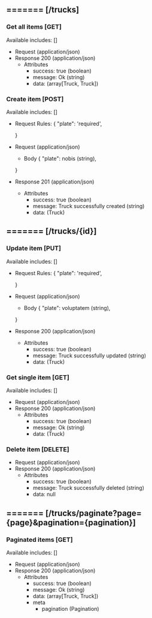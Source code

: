 ## ======= [/trucks]

### Get all items [GET]
Available includes: []
+ Request (application/json)
    <!-- include(request/header.md) -->
+ Response 200 (application/json)
    + Attributes         
        + success: true (boolean)
        + message: Ok (string)
        + data: (array[Truck, Truck])

<!-- include(response/401.md) -->
<!-- include(response/500.md) -->
### Create item [POST]
Available includes: []
+ Request Rules:
    {
        "plate": 'required',

    }
+ Request (application/json)
    <!-- include(request/header.md) -->
    + Body
    {
            "plate": nobis (string),

    }
+ Response 201 (application/json)
    + Attributes         
        + success: true (boolean)
        + message: Truck successfully created (string)
        + data: (Truck)

<!-- include(response/401.md) -->
<!-- include(response/422.md) -->
<!-- include(response/500.md) -->

## ======= [/trucks/{id}]
### Update item [PUT]
Available includes: []
<!-- include(parameters/id.md) -->
+ Request Rules:
    {
        "plate": 'required',

    }
+ Request (application/json)
    <!-- include(request/header.md) -->
    + Body
    {
            "plate": voluptatem (string),

    }
+ Response 200 (application/json)
    + Attributes         
        + success: true (boolean)
        + message: Truck successfully updated (string)
        + data: (Truck)

<!-- include(response/401.md) -->
<!-- include(response/404.md) -->
<!-- include(response/422.md) -->
<!-- include(response/500.md) -->
### Get single item [GET]
Available includes: []
<!-- include(parameters/id.md) -->
+ Request (application/json)
    <!-- include(request/header.md) -->
+ Response 200 (application/json)
    + Attributes         
        + success: true (boolean)
        + message: Ok (string)
        + data: (Truck)

<!-- include(response/401.md) -->
<!-- include(response/404.md) -->
<!-- include(response/500.md) -->
### Delete item [DELETE]
<!-- include(parameters/id.md) -->
+ Request (application/json)
    <!-- include(request/header.md) -->    
+ Response 200 (application/json)
    + Attributes         
        + success: true (boolean)
        + message: Truck successfully deleted (string)
        + data: null

<!-- include(response/401.md) -->
<!-- include(response/404.md) -->
<!-- include(response/500.md) -->

## ======= [/trucks/paginate?page={page}&pagination={pagination}]
### Paginated items [GET]
Available includes: []
<!-- include(parameters/pagination.md) -->
+ Request (application/json)
    <!-- include(request/header.md) -->
+ Response 200 (application/json)
    + Attributes         
        + success: true (boolean)
        + message: Ok (string)
        + data: (array[Truck, Truck])
        + meta
            + pagination (Pagination)

<!-- include(response/401.md) -->
<!-- include(response/500.md) -->


